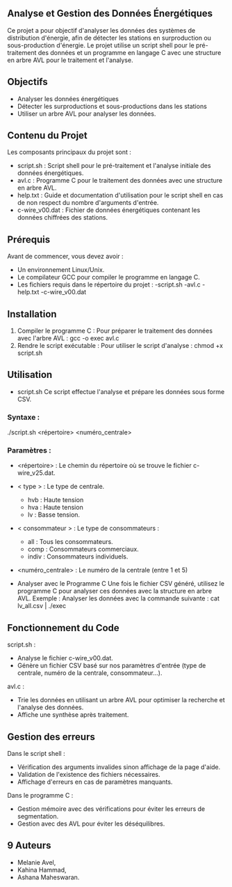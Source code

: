 ## Analyse et Gestion des Données Énergétiques

Ce projet a pour objectif d'analyser les données des systèmes de distribution d'énergie, afin de détecter les stations en surproduction ou sous-production d'énergie. Le projet utilise un script shell pour le pré-traitement des données et un programme en langage C avec une structure en arbre AVL pour le traitement et l'analyse.

##  Objectifs
- Analyser les données énergétiques 
- Détecter les surproductions et sous-productions dans les stations 
- Utiliser un arbre AVL pour analyser les données.

##  Contenu du Projet
Les composants principaux du projet sont :
- script.sh : Script shell pour le pré-traitement et l'analyse initiale des données énergétiques.
- avl.c : Programme C pour le traitement des données avec une structure en arbre AVL.
- help.txt : Guide et documentation d'utilisation pour le script shell en cas de non respect du nombre d'arguments d'entrée.
- c-wire_v00.dat : Fichier de données énergétiques contenant les données chiffrées des stations.
  
##  Prérequis
Avant de commencer, vous devez avoir :
- Un environnement Linux/Unix.
- Le compilateur GCC pour compiler le programme en langage C.
- Les fichiers requis dans le répertoire du projet :
  -script.sh 
  -avl.c
  -help.txt 
  -c-wire_v00.dat


##  Installation

1. Compiler le programme C : Pour préparer le traitement des données avec l'arbre AVL : gcc -o exec avl.c 
2. Rendre le script exécutable : Pour utiliser le script d'analyse : chmod +x script.sh

##  Utilisation

- script.sh
Ce script effectue l'analyse et prépare les données sous forme CSV.
### Syntaxe : 
./script.sh <répertoire> <type> <consommateur> <numéro_centrale>
### Paramètres :
- <répertoire> : Le chemin du répertoire où se trouve le fichier c-wire_v25.dat.
- < type > : Le type de centrale.
  - hvb : Haute tension
  - hva : Haute tension
  - lv : Basse tension.
- < consommateur > : Le type de consommateurs :
  - all : Tous les consommateurs.
  - comp : Consommateurs commerciaux.
  - indiv : Consommateurs individuels.
- <numéro_centrale> : Le numéro de la centrale (entre 1 et 5)

- Analyser avec le Programme C
Une fois le fichier CSV généré, utilisez le programme C pour analyser ces données avec la structure en arbre AVL.
Exemple : Analyser les données avec la commande suivante : cat lv_all.csv | ./exec

##  Fonctionnement du Code

 script.sh :
- Analyse le fichier c-wire_v00.dat.
- Génère un fichier CSV basé sur nos paramètres d'entrée (type de centrale, numéro de la centrale, consommateur...).

 avl.c :
- Trie les données en utilisant un arbre AVL pour optimiser la recherche et l'analyse des données.
- Affiche une synthèse après traitement.


##  Gestion des erreurs

Dans le script shell :
- Vérification des arguments invalides sinon affichage de la page d'aide.
- Validation de l'existence des fichiers nécessaires.
- Affichage d'erreurs en cas de paramètres manquants.

Dans le programme C :
- Gestion mémoire avec des vérifications pour éviter les erreurs de segmentation.
- Gestion avec des AVL pour éviter les déséquilibres.



## 9 Auteurs
- Melanie Avel,
- Kahina Hammad,
- Ashana Maheswaran.




